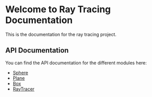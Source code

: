 # Welcome to Ray Tracing Documentation

This is the documentation for the ray tracing project.

## API Documentation

You can find the API documentation for the different modules here:

- [Sphere](models/sphere.md)
- [Plane](models/plane.md)
- [Box](models/box.md)
- [RayTracer](core/raytracer.md)